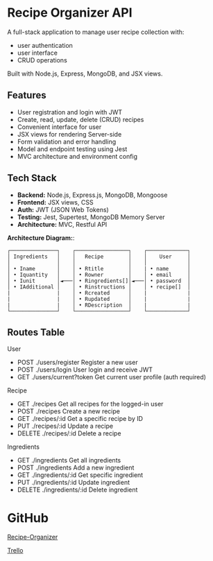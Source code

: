 # Recipe Organizer API

A full-stack application to manage user recipe collection with:

- user authentication 
- user interface
- CRUD operations

Built with Node.js, Express, MongoDB, and JSX views.

## Features

- User registration and login with JWT
- Create, read, update, delete (CRUD) recipes
- Convenient interface for user
- JSX views for rendering Server-side
- Form validation and error handling
- Model and endpoint testing using Jest
- MVC architecture and environment config

## Tech Stack

- **Backend:** Node.js, Express.js, MongoDB, Mongoose
- **Frontend:** JSX views, CSS
- **Auth:** JWT (JSON Web Tokens)
- **Testing:** Jest, Supertest, MongoDB Memory Server
- **Architecture:** MVC, Restful API


**Architecture Diagram:**:
```
┌───────────────┐    ┌─────────────────┐    ┌─────────────┐
│ Ingredients   │    │   Recipe        │    │    User     │
│               │    │                 │    │             │
│ • Iname       │    │ • Rtitle        │    | • name      │
│ • Iquantity   │    │ • Rowner        │    │ • email     │
│ • Iunit       │◄───│ • Ringredients[]│◄───│ • password  │
│ • IAdditional │    │ • Rinstructions │    │ • recipe[]  │
|               |    │ • Rcreated      │    |             |
|               |    │ • Rupdated      │    |             |
|               |    │ • RDescription  │    |             |
└───────────────┘    └─────────────────┘    └─────────────┘
```
## Routes Table

User

- POST	./users/register	    Register a new user
- POST	./users/login	        User login and receive JWT
- GET	./users/current?token	Get current user profile (auth required)

Recipe

- GET	    ./recipes	    Get all recipes for the logged-in user
- POST  	./recipes	    Create a new recipe
- GET	    ./recipes/:id	Get a specific recipe by ID
- PUT	    ./recipes/:id	Update a recipe
- DELETE	./recipes/:id	Delete a recipe

Ingredients

- GET 	    ./ingredients	    Get all ingredients
- POST	    ./ingredients	    Add a new ingredient
- GET	    ./ingredients/:id	Get specific ingredient
- PUT	    ./ingredients/:id	Update ingredient
- DELETE	./ingredients/:id	Delete ingredient

# GitHub
[Recipe-Organizer](https://github.com/Blu3Mu51c/Recipe-Organizer)

[Trello](https://trello.com/invite/b/688b0f0c5e3b4a57d97d8a5a/ATTIf53947960d97e8289c7aa13f0fc4d1d919E2ADC6/recipe-organizer)
